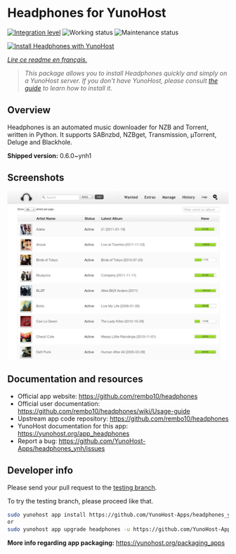 <!--
N.B.: This README was automatically generated by https://github.com/YunoHost/apps/tree/master/tools/README-generator
It shall NOT be edited by hand.
-->

# Headphones for YunoHost

[![Integration level](https://dash.yunohost.org/integration/headphones.svg)](https://dash.yunohost.org/appci/app/headphones) ![Working status](https://ci-apps.yunohost.org/ci/badges/headphones.status.svg) ![Maintenance status](https://ci-apps.yunohost.org/ci/badges/headphones.maintain.svg)

[![Install Headphones with YunoHost](https://install-app.yunohost.org/install-with-yunohost.svg)](https://install-app.yunohost.org/?app=headphones)

*[Lire ce readme en français.](./README_fr.md)*

> *This package allows you to install Headphones quickly and simply on a YunoHost server.
If you don't have YunoHost, please consult [the guide](https://yunohost.org/#/install) to learn how to install it.*

## Overview

Headphones is an automated music downloader for NZB and Torrent, written in Python. It supports SABnzbd, NZBget, Transmission, µTorrent, Deluge and Blackhole.


**Shipped version:** 0.6.0~ynh1

## Screenshots

![Screenshot of Headphones](./doc/screenshots/screenshot01.png)

## Documentation and resources

* Official app website: <https://github.com/rembo10/headphones>
* Official user documentation: <https://github.com/rembo10/headphones/wiki/Usage-guide>
* Upstream app code repository: <https://github.com/rembo10/headphones>
* YunoHost documentation for this app: <https://yunohost.org/app_headphones>
* Report a bug: <https://github.com/YunoHost-Apps/headphones_ynh/issues>

## Developer info

Please send your pull request to the [testing branch](https://github.com/YunoHost-Apps/headphones_ynh/tree/testing).

To try the testing branch, please proceed like that.

``` bash
sudo yunohost app install https://github.com/YunoHost-Apps/headphones_ynh/tree/testing --debug
or
sudo yunohost app upgrade headphones -u https://github.com/YunoHost-Apps/headphones_ynh/tree/testing --debug
```

**More info regarding app packaging:** <https://yunohost.org/packaging_apps>
